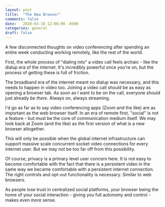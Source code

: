 ```yaml
---
layout: post
title:  "The New Browser"
comments: false
date:   2020-03-18 12:00:00 -0500
categories: general
draft: false
---
```


A few disconnected thoughts on video conferencing after spending an entire week conducting working remotely, like the rest of the world.

First, the whole process of "dialing into" a video call feels archaic - like the dialup era of the internet. It's incredibly powerful once you're on, but the process of getting these is full of friction.

The broadband era of the internet meant no dialup was necessary, and this needs to happen in video too. Joining a video call should be as easy as opening a browser tab. As soon as I want to be on the call, everyone should just already _be there_. Always on, always streaming.

I'd go as far as to say video conferencing apps (Zoom and the like) are as important as the web browser itself. In an era of remote first, "social" is not a feature - but must be the core of communication medium itself. We may look back at Zoom (and the like) as the first version of what is a new browser altogether.

This will only be possible when the global internet infrastructure can support massive scale concurrent socket video connections for every internet user. But we may not be too far off from this possibility. 

Of course, privacy is a primary level user concern here. It is not easy to become comfortable with the fact that there is a persistent video in the same way we became comfortable with a persistent internet connection. The right controls and opt-out functionality is necessary. Similar to web browsers.

As people lose trust in centralized social platforms, your browser being the home of your social interaction - giving you full autonomy and control - makes even more sense.
